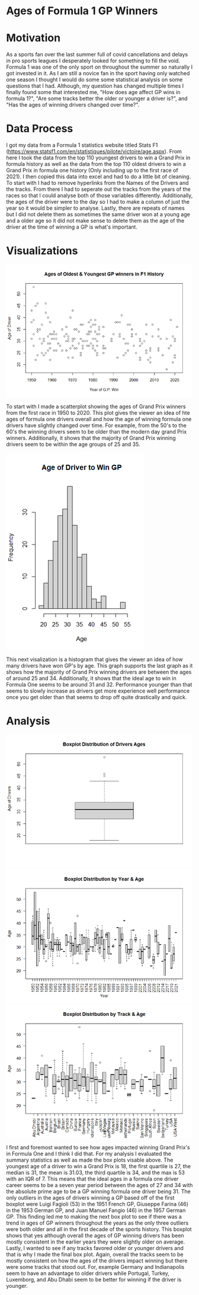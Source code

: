 # Ages of Formula 1 GP Winners
# Motivation

As a sports fan over the last summer full of covid cancellations and delays in pro sports leagues I desperately looked for something to fill the void. Formula 1 was one of the only sport on throughout the summer so naturally I got invested in it. As I am still a novice fan in the sport having only watched one season I thought I would do some some statistical analysis on some questions that I had. Although, my question has changed multiple times I finally found some that interested me, "How does age affect GP wins in formula 1?", "Are some tracks better the older or younger a driver is?", and "Has the ages of winning drivers changed over time?".

# Data Process

I got my data from a Formula 1 statistics website titled Stats F1 (https://www.statsf1.com/en/statistiques/pilote/victoire/age.aspx). From here I took the data from the top 110 youngest drivers to win a Grand Prix in formula history as well as the data from the top 110 oldest drivers to win a Grand Prix in formula one history (Only including up to the first race of 2021). I then copied this data into excel and had to do a little bit of cleaning. To start with I had to remove hyperlinks from the Names of the Drivers and the tracks. From there I had to seperate out the tracks from the years of the races so that I could analyse both of those variables differently. Additionally, the ages of the driver were to the day so I had to make a column of just the year so it would be simpler to analyse. Lastly, there are repeats of names but I did not delete them as sometimes the same driver won at a young age and a older age so it did not make sense to delete them as the age of the driver at the time of winning a GP is what's important.

# Visualizations

![](https://github.com/jcohanlon/Data_115_Personal_Data_Set/blob/main/Final%20Scatter%20Plot.png)

To start with I made a scatterplot showing the ages of Grand Prix winners from the first race in 1950 to 2020. This plot gives the viewer an idea of hte ages of formula one drivers overall and how the age of winning formula one drivers have slightly changed over time. For example, from the 50's to the 60's the winning drivers seem to be older than the modern day grand Prix winners. Additionally, it shows that the majority of Grand Prix winning drivers seem to be within the age groups of 25 and 35.

![](https://github.com/jcohanlon/Data_115_Personal_Data_Set/blob/main/Age%20of%20Driver%20to%20win%20GP%20Hist.%20five%20yrs..png)

This next visalization is a histogram that gives the viewer an idea of how many drivers have won GP's by age. This graph supports the last graph as it shows how the majority of Grand Prix winning drivers are between the ages of around 25 and 34. Additionally, it shows that the ideal age to win in Formula One seems to be around 31 and 32. Performance younger than that seems to slowly increase as drivers get more experience well performance once you get older than that seems to drop off quite drastically and quick.

# Analysis

![](https://github.com/jcohanlon/Data_115_Personal_Data_Set/blob/main/Boxplot%20Distribution%20of%20Drivers%20Ages.png)
![](https://github.com/jcohanlon/Data_115_Personal_Data_Set/blob/main/Boxplot%20Distribution%20by%20Year%20%26%20Age.png)
![](https://github.com/jcohanlon/Data_115_Personal_Data_Set/blob/main/Boxplot%20Distribution%20by%20Track%20and%20Age%20Done.png)

I first and foremost wanted to see how ages impacted winning Grand Prix's in Formula One and I think I did that. For my analysis I evaluated the summary statistics as well as made the box plots visable above. The youngest age of a driver to win a Grand Prix is 18, the first quartile is 27, the median is 31, the mean is 31.03, the third quartile is 34, and the max is 53 with an IQR of 7. This means that the ideal ages in a formula one driver career seems to be a seven year period between the ages of 27 and 34 with the absolute prime age to be a GP winning formula one driver being 31. The only outliers in the ages of drivers winning a GP based off of the first boxplot were Luigi Fagioli (53) in the 1951 French GP, Giuseppe Farina (46) in the 1953 German GP, and Juan Manuel Fangio (46) in the 1957 German GP. This finding led me to making the next box plot to see if there was a trend in ages of GP winners throughout the years as the only three outliers were both older and all in the first decade of the sports history. This boxplot shows that yes although overall the ages of GP winning drivers has been mostly consistent in the earlier years they were slightly older on average. Lastly, I wanted to see if any tracks favored older or younger drivers and that is why I made the final box plot. Again, overall the tracks seem to be mostly consistent on how the ages of the drivers impact winning but there were some tracks that stood out. For, example Germany and Indianapolis seem to have an advantage to older drivers while Portugal, Turkey, Luxemborg, and Abu Dhabi seem to be better for winning if the driver is younger.
